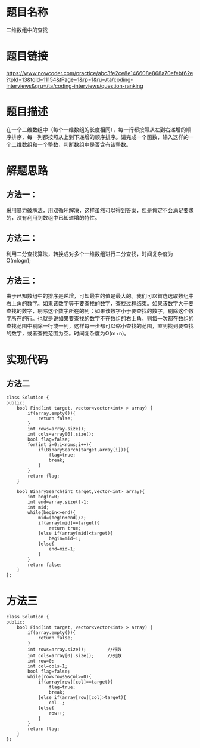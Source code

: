 # 题目名称 
二维数组中的查找
# 题目链接 
https://www.nowcoder.com/practice/abc3fe2ce8e146608e868a70efebf62e?tpId=13&tqId=11154&tPage=1&rp=1&ru=/ta/coding-interviews&qru=/ta/coding-interviews/question-ranking
# 题目描述
在一个二维数组中（每个一维数组的长度相同），每一行都按照从左到右递增的顺序排序，每一列都按照从上到下递增的顺序排序。请完成一个函数，输入这样的一个二维数组和一个整数，判断数组中是否含有该整数。

# 解题思路
## 方法一：
采用暴力破解法，用双循环解决，这样虽然可以得到答案，但是肯定不会满足要求的，没有利用到数组中已知递增的特性。

## 方法二：
利用二分查找算法，转换成对多个一维数组进行二分查找，时间复杂度为O(mlogn);

## 方法三：
  由于已知数组中的排序是递增，可知最右的值是最大的。我们可以首选选取数组中右上角的数字。如果该数字等于要查找的数字，查找过程结束。如果该数字大于要查找的数字，剔除这个数字所在的列；如果该数字小于要查找的数字，剔除这个数字所在的行。也就是说如果要查找的数字不在数组的右上角，则每一次都在数组的查找范围中剔除一行或一列，这样每一步都可以缩小查找的范围，直到找到要查找的数字，或者查找范围为空。时间复杂度为O(m+n)。
# 实现代码

## 方法二
```
class Solution {
public:
    bool Find(int target, vector<vector<int> > array) {
        if(array.empty()){
            return false;
        }
        int rows=array.size();
        int cols=array[0].size();
        bool flag=false;
        for(int i=0;i<rows;i++){
            if(BinarySearch(target,array[i])){
                flag=true;
                break;
            }
        }
        return flag;
    }
    
    bool BinarySearch(int target,vector<int> array){
        int begin=0;
        int end=array.size()-1;
        int mid;
        while(begin<=end){
            mid=(begin+end)/2;
            if(array[mid]==target){
                return true;
            }else if(array[mid]<target){
                begin=mid+1;
            }else{
                end=mid-1;
            }
        }
        return false;
    }
};
```

# 方法三
```
class Solution {
public:
    bool Find(int target, vector<vector<int> > array) {
        if(array.empty()){
            return false;
        }
        int rows=array.size();        //行数
        int cols=array[0].size();     //列数
        int row=0;
        int col=cols-1;
        bool flag=false;
        while(row<rows&&col>=0){
            if(array[row][col]==target){
                flag=true;
                break;
            }else if(array[row][col]>target){
                col--;
            }else{
                row++;
            }
        }
        return flag;
    }
};
```